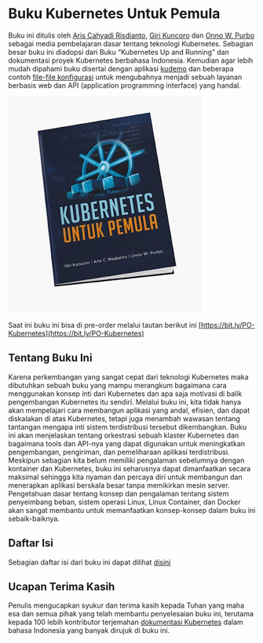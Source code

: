 # Buku Kubernetes Untuk Pemula
Buku ini ditulis oleh [Aris Cahyadi Risdianto](https://github.com/ariscahyadi), [Giri Kuncoro](https://github.com/girikuncoro) dan [Onno W. Purbo](https://twitter.com/onnowpurbo) sebagai media pembelajaran dasar tentang teknologi Kubernetes. Sebagian besar buku ini diadopsi dari Buku “Kubernetes Up and Running” dan dokumentasi proyek Kubernetes berbahasa Indonesia. Kemudian agar lebih mudah dipahami buku disertai dengan aplikasi [kudemo](https://github.com/ngoprek-kubernetes/buku-kudemo) dan beberapa contoh [file-file konfigurasi](https://github.com/ngoprek-kubernetes/examples) untuk mengubahnya menjadi sebuah layanan berbasis web dan API (application programming interface) yang handal.

![buku](buku.jpg)

Saat ini buku ini bisa di pre-order melalui tautan berikut ini [https://bit.ly/PO-Kubernetes](https://bit.ly/PO-Kubernetes)

## Tentang Buku Ini

Karena perkembangan yang sangat cepat dari teknologi Kubernetes maka dibutuhkan sebuah buku yang mampu merangkum bagaimana cara menggunakan konsep inti dari Kubernetes dan apa saja motivasi di balik pengembangan Kubernetes itu sendiri. Melalui buku ini, kita tidak hanya akan mempelajari cara membangun aplikasi yang andal, efisien, dan dapat diskalakan di atas Kubernetes, tetapi juga menambah wawasan tentang tantangan mengapa inti sistem terdistribusi tersebut dikembangkan.
Buku ini akan menjelaskan tentang orkestrasi sebuah klaster Kubernetes dan bagaimana tools dan API-nya yang dapat digunakan untuk meningkatkan pengembangan, pengiriman, dan pemeliharaan aplikasi terdistribusi. Meskipun sebagian kita belum memiliki pengalaman sebelumnya dengan kontainer dan Kubernetes, buku ini seharusnya dapat dimanfaatkan secara maksimal sehingga kita nyaman dan percaya diri untuk membangun dan menerapkan aplikasi berskala besar tanpa memikirkan mesin server. Pengetahuan dasar tentang konsep dan pengalaman tentang sistem penyeimbang beban, sistem operasi Linux, Linux Container, dan Docker akan sangat membantu untuk memanfaatkan konsep-konsep dalam buku ini sebaik-baiknya.

## Daftar Isi

Sebagian daftar isi dari buku ini dapat dilihat [disini]()

## Ucapan Terima Kasih

Penulis mengucapkan syukur dan terima kasih kepada Tuhan yang maha esa dan semua pihak yang telah membantu penyelesaian buku ini, terutama kepada 100 lebih kontributor terjemahan [dokumentasi Kubernetes](https://github.com/kubernetes/website) dalam bahasa Indonesia yang banyak dirujuk di buku ini.


